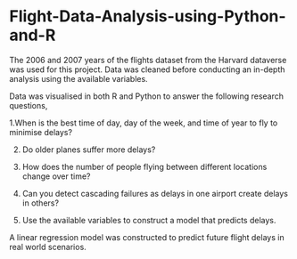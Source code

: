 # Flight-Data-Analysis-using-Python-and-R

The 2006 and 2007 years of the flights dataset from the Harvard dataverse was used for this project. Data was cleaned before conducting an in-depth analysis using the available variables. 

Data was visualised in both R and Python to answer the following research questions,

1.When is the best time of day, day of the week, and time of year to fly to minimise delays?

2. Do older planes suffer more delays?
   
3. How does the number of people flying between different locations change over time?
   
4. Can you detect cascading failures as delays in one airport create delays in others?
   
5. Use the available variables to construct a model that predicts delays.

A linear regression model was constructed to predict future flight delays in real world scenarios.
